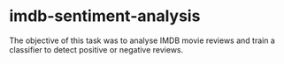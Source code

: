 # imdb-sentiment-analysis
The objective of this task was to analyse IMDB movie reviews and train a classifier to detect positive or negative reviews. 
